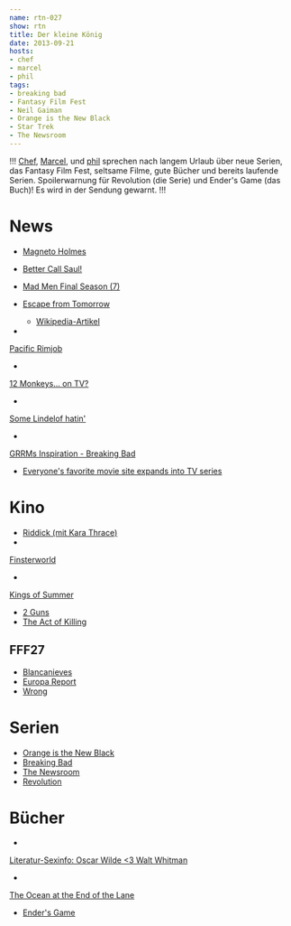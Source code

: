 ```yaml
---
name: rtn-027
show: rtn
title: Der kleine König
date: 2013-09-21
hosts:
- chef
- marcel
- phil
tags:
- breaking bad
- Fantasy Film Fest
- Neil Gaiman
- Orange is the New Black
- Star Trek
- The Newsroom
---
```

!!!
[Chef](https://twitter.com/grischder), [Marcel](https://twitter.com/xartas), und [phil](https://twitter.com/philgrooves) sprechen nach langem Urlaub über neue Serien, das Fantasy Film Fest, seltsame Filme, gute Bücher und bereits laufende Serien. Spoilerwarnung für Revolution (die Serie) und Ender's Game (das Buch)! Es wird in der Sendung gewarnt.
!!!

# News

- [Magneto Holmes](http://www.empireonline.com/news/story.asp?NID=38652)
- [Better Call Saul!](http://www.theverge.com/2013/9/11/4720308/breaking-bad-prequel-series-better-call-saul-is-coming-to-amc)
- [Mad Men Final Season (7)](http://www.latimes.com/entertainment/tv/showtracker/la-et-st-mad-men-final-season-two-halves-20130917,0,1564180.story)
- [Escape from Tomorrow](http://www.traileraddict.com/trailer/escape-from-tomorrow/trailer)
  - [Wikipedia-Artikel](http://en.wikipedia.org/wiki/Escape_from_Tomorrow)

-

[Pacific Rimjob](http://badassdigest.com/2013/09/02/the-50-shades-of-grey-sex-team-has-been-cast)

-

[12 Monkeys... on TV?](http://badassdigest.com/2013/08/26/who-wants-a-12-monkeys-tv-show)

-

[Some Lindelof hatin'](http://www.deadline.com/2013/09/damon-lindelofs-the-leftovers-gets-series-order-at-hbo/)

-

[GRRMs Inspiration - Breaking Bad](http://grrm.livejournal.com/337511.html)

- [Everyone's favorite movie site expands into TV series](http://variety.com/2013/digital/news/rotten-tomatoes-to-give-fresh-ratings-to-tv-shows-1200612502/)

# Kino

- [Riddick (mit Kara Thrace)](http://www.imdb.com/title/tt1411250/?ref_=sr_1)
-

[Finsterworld](http://www.imdb.com/title/tt2338864/?ref_=sr_1)

-

[Kings of Summer](http://www.imdb.com/title/tt2179116/?ref_=sr_1)

- [2 Guns](http://www.imdb.com/title/tt1272878/?ref_=fn_al_tt_1)
- [The Act of Killing](http://www.imdb.com/title/tt2375605/?ref_=sr_1)

## FFF27

- [Blancanieves](http://www.imdb.com/title/tt1854513/?ref_=sr_1)
- [Europa Report](http://www.imdb.com/title/tt2051879/?ref_=sr_1)
- [Wrong](http://www.imdb.com/title/tt1901040/?ref_=nm_knf_i2)

# Serien

- [Orange is the New Black](https://secure.retinacast.de/rtc-pp-e30-orange-is-the-new-black-fixed/)
- [Breaking Bad](https://secure.retinacast.de/rtc-s01e04-breaking-bad/)
- [The Newsroom](https://secure.retinacast.de/rtc-pp-e13-the-newsroom/)
- [Revolution](https://secure.retinacast.de/rtc-pp-e14-revolution/)

# Bücher

-

[Literatur-Sexinfo: Oscar Wilde <3 Walt Whitman](http://the-toast.net/2013/09/17/oscar-wilde-and-walt-whitman-did-it/)

-

[The Ocean at the End of the Lane](https://amazon.de/dp/0062272349?tag=retinacast04-21)

- [Ender's Game](http://www.amazon.de/dp/0812550706/?tag=retinacast04-21)
